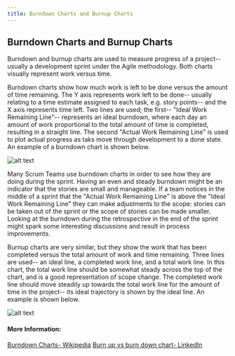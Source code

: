 ```yaml
---
title: Burndown Charts and Burnup Charts
---
```

## Burndown Charts and Burnup Charts

Burndown and burnup charts are used to measure progress of a project-- usually a development sprint under the Agile methodology. Both charts visually represent work versus time. 

Burndown charts show how much work is left to be done versus the amount of time remaining. The Y axis represents work left to be done-- usually relating to a time estimate assigned to each task, e.g. story points-- and the X axis represents time left. Two lines are used; the first-- "Ideal Work Remaining Line"-- represents an ideal burndown, where each day an amount of work proportional to the total amount of time is completed, resulting in a straight line. The second "Actual Work Remaining Line" is used to plot actual progress as taks move through development to a done state. An example of a burndown chart is shown below.

![alt text](https://upload.wikimedia.org/wikipedia/commons/8/8c/Burn_down_chart.png "Image Source: Wikipedia")

Many Scrum Teams use burndown charts in order to see how they are doing during the sprint. Having an even and steady burndown might be an indicator that the stories are small and manageable. If a team notices in the middle of a sprint that the "Actual Work Remaining Line" is above the "Ideal Work Remaining Line" they can make adjustments to the scope: stories can be taken out of the sprint or the scope of stories can be made smaller. Looking at the burndown during the retrospective in the end of the sprint might spark some interesting discussions and result in process improvements.

Burnup charts are very similar, but they show the work that has been completed versus the total amount of work and time remaining. Three lines are used-- an ideal line, a completed work line, and a total work line. In this chart, the total work line should be somewhat steady across the top of the chart, and is a good representation of scope change. The completed work line should move steadily up towards the total work line for the amount of time in the project-- its ideal trajectory is shown by the ideal line. An example is shown below.

![alt text](https://media.licdn.com/mpr/mpr/shrinknp_800_800/AAEAAQAAAAAAAAljAAAAJGQ1ZDI2NzRkLWExYTQtNGI2OS1hZmZjLTM1NGMzYTk1NTEyNg.png "Image Source: Ala'a Elbeheri, LinkedIn")


#### More Information:
<a href='https://en.wikipedia.org/wiki/Burn_down_chart' target='_blank' rel='nofollow'>Burndown Charts- Wikipedia</a>
<a href='https://www.linkedin.com/pulse/burn-up-vs-down-chart-alaa-el-beheri-cisa-rmp-pmp-bcp-itil/' target='_blank' rel='nofollow'>Burn up vs burn down chart- LinkedIn</a>


